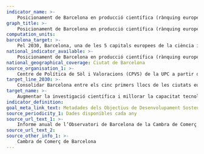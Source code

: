 ```yaml
---
indicator_name: >-
    Posicionament de Barcelona en producció científica (rànquing europeu i mundial)
graph_title: >-
    Posicionament de Barcelona en producció científica (rànquing europeu i mundial)
computation_units: 
barcelona_target: >-
    Pel 2030, Barcelona, una de les 5 capitals europees de la ciència i la innovació
national_indicator_available: >-
    Posicionament de Barcelona en producció científica (rànquing europeu i mundial)
national_geographical_coverage: Ciutat de Barcelona 
source_organisation_1: >-
    Centre de Política de Sòl i Valoracions (CPVS) de la UPC a partir de les dades del SCI (Science Citation Index)
target_line_2030: >-
    Consolidar Barcelona entre els cinc primers llocs de les ciutats europees en producció científica 
target_name: >-
    Augmentar la investigació científica i millorar la capacitat tecnològica dels sectors industrials de tots els països, en particular els països en desenvolupament, entre d’altres maneres fomentant la innovació i augmentant substancialment, d’aquí al 2030, el nombre de persones que treballen en el camp de la investigació i el desenvolupament per cada milió d’habitants, així com la despesa en investigació i desenvolupament dels sectors públic i privat
indicator_definition:
goal_meta_link_text: Metadades dels Objectius de Desenvolupament Sostenible de les Nacions Unides (pdf 894kB)
source_periodicity_1: Dades disponibles cada any
source_url_text_1: >-
    Informe anual de l’Observatori de Barcelona de la Cambra de Comerç de Bacelona
source_url_text_2:
source_other_info_1: >-
    Cambra de Comerç de Barcelona
---
```

